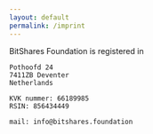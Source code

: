 ```yaml
---
layout: default
permalink: /imprint
---
```


BitShares Foundation is registered in 

    Pothoofd 24
    7411ZB Deventer
    Netherlands

    KVK nummer: 66189985
    RSIN: 856434449

    mail: info@bitshares.foundation
